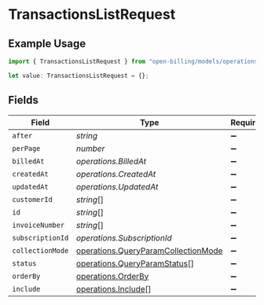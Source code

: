 # TransactionsListRequest

## Example Usage

```typescript
import { TransactionsListRequest } from "open-billing/models/operations";

let value: TransactionsListRequest = {};
```

## Fields

| Field                                                                                      | Type                                                                                       | Required                                                                                   | Description                                                                                |
| ------------------------------------------------------------------------------------------ | ------------------------------------------------------------------------------------------ | ------------------------------------------------------------------------------------------ | ------------------------------------------------------------------------------------------ |
| `after`                                                                                    | *string*                                                                                   | :heavy_minus_sign:                                                                         | N/A                                                                                        |
| `perPage`                                                                                  | *number*                                                                                   | :heavy_minus_sign:                                                                         | N/A                                                                                        |
| `billedAt`                                                                                 | *operations.BilledAt*                                                                      | :heavy_minus_sign:                                                                         | N/A                                                                                        |
| `createdAt`                                                                                | *operations.CreatedAt*                                                                     | :heavy_minus_sign:                                                                         | N/A                                                                                        |
| `updatedAt`                                                                                | *operations.UpdatedAt*                                                                     | :heavy_minus_sign:                                                                         | N/A                                                                                        |
| `customerId`                                                                               | *string*[]                                                                                 | :heavy_minus_sign:                                                                         | N/A                                                                                        |
| `id`                                                                                       | *string*[]                                                                                 | :heavy_minus_sign:                                                                         | N/A                                                                                        |
| `invoiceNumber`                                                                            | *string*[]                                                                                 | :heavy_minus_sign:                                                                         | N/A                                                                                        |
| `subscriptionId`                                                                           | *operations.SubscriptionId*                                                                | :heavy_minus_sign:                                                                         | N/A                                                                                        |
| `collectionMode`                                                                           | [operations.QueryParamCollectionMode](../../models/operations/queryparamcollectionmode.md) | :heavy_minus_sign:                                                                         | N/A                                                                                        |
| `status`                                                                                   | [operations.QueryParamStatus](../../models/operations/queryparamstatus.md)[]               | :heavy_minus_sign:                                                                         | N/A                                                                                        |
| `orderBy`                                                                                  | [operations.OrderBy](../../models/operations/orderby.md)                                   | :heavy_minus_sign:                                                                         | N/A                                                                                        |
| `include`                                                                                  | [operations.Include](../../models/operations/include.md)[]                                 | :heavy_minus_sign:                                                                         | N/A                                                                                        |